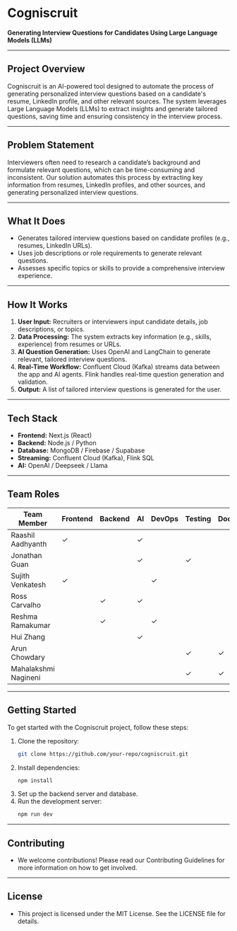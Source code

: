 # Cogniscruit

**Generating Interview Questions for Candidates Using Large Language Models (LLMs)**

---

## Project Overview

Cogniscruit is an AI-powered tool designed to automate the process of generating personalized interview questions based on a candidate's resume, LinkedIn profile, and other relevant sources. The system leverages Large Language Models (LLMs) to extract insights and generate tailored questions, saving time and ensuring consistency in the interview process.

---

## Problem Statement

Interviewers often need to research a candidate’s background and formulate relevant questions, which can be time-consuming and inconsistent. Our solution automates this process by extracting key information from resumes, LinkedIn profiles, and other sources, and generating personalized interview questions.

---

## What It Does

- Generates tailored interview questions based on candidate profiles (e.g., resumes, LinkedIn URLs).
- Uses job descriptions or role requirements to generate relevant questions.
- Assesses specific topics or skills to provide a comprehensive interview experience.

---

## How It Works

1. **User Input:** Recruiters or interviewers input candidate details, job descriptions, or topics.
2. **Data Processing:** The system extracts key information (e.g., skills, experience) from resumes or URLs.
3. **AI Question Generation:** Uses OpenAI and LangChain to generate relevant, tailored interview questions.
4. **Real-Time Workflow:** Confluent Cloud (Kafka) streams data between the app and AI agents. Flink handles real-time question generation and validation.
5. **Output:** A list of tailored interview questions is generated for the user.

---

## Tech Stack

- **Frontend:** Next.js (React)
- **Backend:** Node.js / Python
- **Database:** MongoDB / Firebase / Supabase
- **Streaming:** Confluent Cloud (Kafka), Flink SQL
- **AI:** OpenAI / Deepseek / Llama

---

## Team Roles

| Team Member           | Frontend | Backend | AI  | DevOps | Testing | Documentation | Scrum |
|-----------------------|----------|---------|-----|--------|---------|---------------|-------|
| Raashil Aadhyanth     | ✓        |         | ✓   |        |         |               | ✓     |
| Jonathan Guan         |          |         | ✓   |        | ✓       |               |       |
| Sujith Venkatesh      | ✓        |         |     | ✓      |         |               |       |
| Ross Carvalho         |          | ✓       | ✓   |        |         |               |       |
| Reshma Ramakumar      |          | ✓       |     | ✓      |         |               |       |
| Hui Zhang             |          |         | ✓   |        |         |               |       |
| Arun Chowdary         |          |         |     |        | ✓       |  ✓            |       |
| Mahalakshmi Nagineni  |          |         |     |        | ✓       |  ✓            |       |

---

## Getting Started

To get started with the Cogniscruit project, follow these steps:

1. Clone the repository:  
   ```bash
   git clone https://github.com/your-repo/cogniscruit.git
   
2. Install dependencies:
   ```bash
   npm install

3. Set up the backend server and database.
4. Run the development server:
   ```bash
   npm run dev

---

## Contributing

- We welcome contributions! Please read our Contributing Guidelines for more information on how to get involved.

---

## License

- This project is licensed under the MIT License. See the LICENSE file for details.
